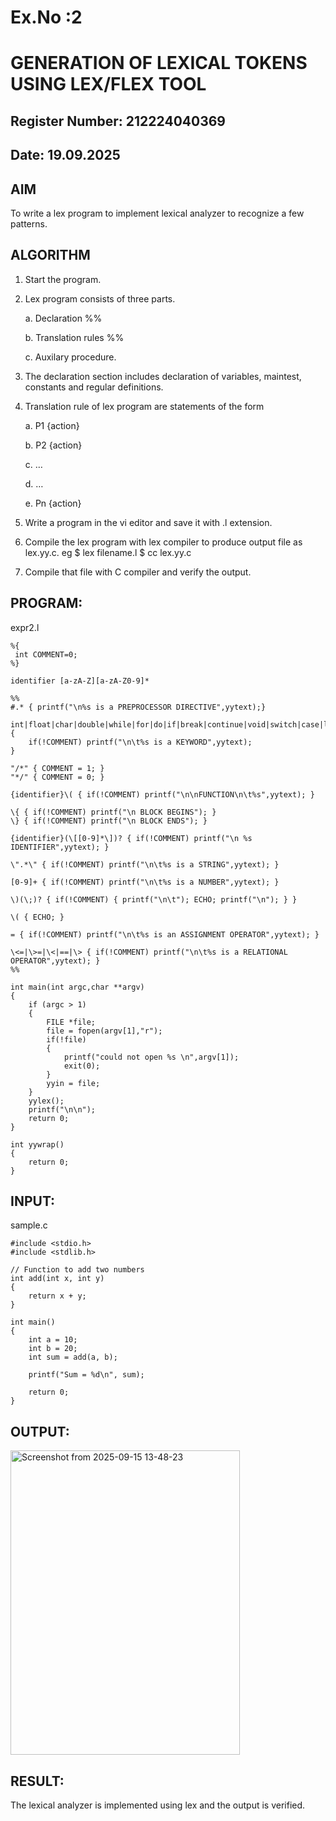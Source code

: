 # Ex.No :2
# GENERATION OF LEXICAL TOKENS USING LEX/FLEX TOOL
## Register Number: 212224040369
## Date: 19.09.2025
## AIM
 To write a lex program to implement lexical analyzer to recognize a few patterns.
## ALGORITHM

1.	Start the program.

2.	Lex program consists of three parts.

     a.	Declaration %%

     b.	Translation rules %%

     c.	Auxilary procedure.

3.	The declaration section includes declaration of variables, maintest, constants and regular definitions.
4.	Translation rule of lex program are statements of the form

    a.	P1 {action}

    b.	P2 {action}

    c.	…

    d.	…

    e.	Pn {action}

5.	Write a program in the vi editor and save it with .l extension.

6.	Compile the lex program with lex compiler to produce output file as lex.yy.c. eg $ lex filename.l $ cc lex.yy.c
7.	Compile that file with C compiler and verify the output.

## PROGRAM:

expr2.l

```
%{
 int COMMENT=0;
%}

identifier [a-zA-Z][a-zA-Z0-9]*

%%
#.* { printf("\n%s is a PREPROCESSOR DIRECTIVE",yytext);} 

int|float|char|double|while|for|do|if|break|continue|void|switch|case|long|struct|const|typedef|return|else|goto { 
    if(!COMMENT) printf("\n\t%s is a KEYWORD",yytext);
}

"/*" { COMMENT = 1; }
"*/" { COMMENT = 0; }

{identifier}\( { if(!COMMENT) printf("\n\nFUNCTION\n\t%s",yytext); }

\{ { if(!COMMENT) printf("\n BLOCK BEGINS"); }
\} { if(!COMMENT) printf("\n BLOCK ENDS"); }

{identifier}(\[[0-9]*\])? { if(!COMMENT) printf("\n %s IDENTIFIER",yytext); }

\".*\" { if(!COMMENT) printf("\n\t%s is a STRING",yytext); }

[0-9]+ { if(!COMMENT) printf("\n\t%s is a NUMBER",yytext); }

\)(\;)? { if(!COMMENT) { printf("\n\t"); ECHO; printf("\n"); } }

\( { ECHO; }

= { if(!COMMENT) printf("\n\t%s is an ASSIGNMENT OPERATOR",yytext); }

\<=|\>=|\<|==|\> { if(!COMMENT) printf("\n\t%s is a RELATIONAL OPERATOR",yytext); }
%%

int main(int argc,char **argv)
{
    if (argc > 1)
    {
        FILE *file;
        file = fopen(argv[1],"r");
        if(!file)
        {
            printf("could not open %s \n",argv[1]);
            exit(0);
        }
        yyin = file;
    }
    yylex();
    printf("\n\n");
    return 0;
}

int yywrap()
{
    return 0;
}
```

## INPUT:

sample.c

```
#include <stdio.h>
#include <stdlib.h>

// Function to add two numbers
int add(int x, int y)
{
    return x + y;
}

int main()
{
    int a = 10;
    int b = 20;
    int sum = add(a, b);

    printf("Sum = %d\n", sum);

    return 0;
}
```

## OUTPUT:

<img width="367" height="487" alt="Screenshot from 2025-09-15 13-48-23" src="https://github.com/user-attachments/assets/2065eaf9-9247-41f6-abe2-a999956c9f94" />

## RESULT:
 The lexical analyzer is implemented using lex and the output is verified.
